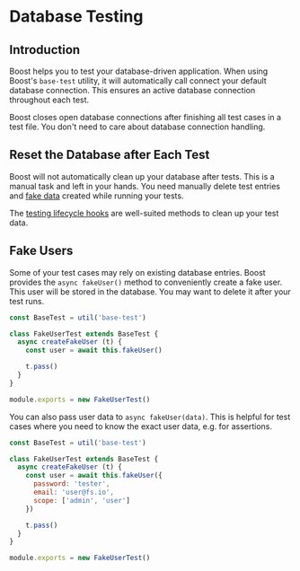 # Database Testing


## Introduction
Boost helps you to test your database-driven application. When using Boost's `base-test` utility, it will automatically call connect your default database connection. This ensures an active database connection throughout each test.

Boost closes open database connections after finishing all test cases in a test file. You don't need to care about database connection handling.


## Reset the Database after Each Test
Boost will not automatically clean up your database after tests. This is a manual task and left in your hands. You need manually delete test entries and [fake data](/docs/{{version}}/testing-fakes) created while running your tests.

The [testing lifecycle hooks](/docs/{{version}}/create-and-debug-tests#lifecycle-hooks) are well-suited methods to clean up your test data.


## Fake Users
Some of your test cases may rely on existing database entries. Boost provides the `async fakeUser()` method to conveniently create a fake user. This user will be stored in the database. You may want to delete it after your test runs.

```js
const BaseTest = util('base-test')

class FakeUserTest extends BaseTest {
  async createFakeUser (t) {
    const user = await this.fakeUser()

    t.pass()
  }
}

module.exports = new FakeUserTest()
```

You can also pass user data to `async fakeUser(data)`. This is helpful for test cases where you need to know the exact user data, e.g. for assertions.

```js
const BaseTest = util('base-test')

class FakeUserTest extends BaseTest {
  async createFakeUser (t) {
    const user = await this.fakeUser({
      password: 'tester',
      email: 'user@fs.io',
      scope: ['admin', 'user']
    })

    t.pass()
  }
}

module.exports = new FakeUserTest()
```
